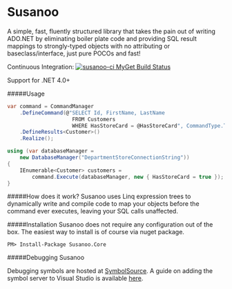 Susanoo 
====
A simple, fast, fluently structured library that takes the pain out of writing ADO.NET by eliminating boiler plate code and providing SQL result mappings to strongly-typed objects with no attributing or baseclass/interface, just pure POCOs and fast! 

Continuous Integration: [![susanoo-ci MyGet Build Status](https://www.myget.org/BuildSource/Badge/susanoo-ci?identifier=776e9352-77be-4427-b372-c091644d9568)](https://www.myget.org/)


Support for .NET 4.0+

#####Usage
```csharp
var command = CommandManager
    .DefineCommand(@"SELECT Id, FirstName, LastName 
                     FROM Customers
                     WHERE HasStoreCard = @HasStoreCard", CommandType.Text)
    .DefineResults<Customer>()
    .Realize();
```
```csharp
using (var databaseManager =
    new DatabaseManager("DepartmentStoreConnectionString"))
{
    IEnumerable<Customer> customers =
        command.Execute(databaseManager, new { HasStoreCard = true });
}
```

#####How does it work?
Susanoo uses Linq expression trees to dynamically write and compile code to map your objects before the command ever executes, leaving your SQL calls unaffected.

#####Installation
Susanoo does not require any configuration out of the box. The easiest way to install is of course via nuget package.

```
PM> Install-Package Susanoo.Core
```

#####Debugging Susanoo

Debugging symbols are hosted at [SymbolSource](http://www.symbolsource.org/MyGet/Metadata/susanoo/Project/Susanoo.Core).
A guide on adding the symbol server to Visual Studio is available [here](http://www.symbolsource.org/Public/Wiki/Using).
